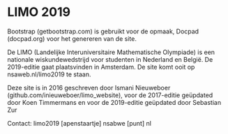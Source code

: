 # LIMO 2019

Bootstrap (getbootstrap.com) is gebruikt voor de opmaak, Docpad (docpad.org) voor het genereren van de site.

De LIMO (Landelijke Interuniversitaire Mathematische Olympiade) is een nationale wiskundewedstrijd voor studenten in Nederland en België. De 2019-editie gaat plaatsvinden in Amsterdam. De site komt ooit op nsaweb.nl/limo2019 te staan.

Deze site is in 2016 geschreven door Ismani Nieuweboer (github.com/inieuweboer/limo_website), voor de 2017-editie geüpdated door Koen Timmermans en voor de 2019-editie geüpdated door Sebastian Zur

Contact:
limo2019 [apenstaartje] nsabwe [punt] nl
